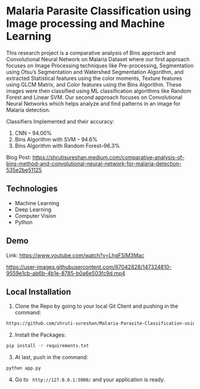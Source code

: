 # Malaria Parasite Classification using Image processing and Machine Learning

This research project is a comparative analysis of Bins approach and Convolutional Neural Network on Malaria Dataset where our first approach focuses on Image Processing techniques like Pre-processing, Segmentation using Otsu’s Segmentation and Watershed Segmentation Algorithm, and extracted Statistical features using the color moments, Texture features using GLCM Matrix, and Color features using the Bins Algorithm. These images were then classified using ML classification algorithms like Random Forest and Linear SVM. Our second approach focuses on Convolutional Neural Networks which helps analyze and find patterns in an image for Malaria detection.

Classifiers Implemented and their accuracy:
1. CNN – 94.00%
2. Bins Algorithm with SVM – 94.6%
3. Bins Algorithm with Random Forest–96.3%

Blog Post: https://shrutisureshan.medium.com/comparative-analysis-of-bins-method-and-convolutional-neural-network-for-malaria-detection-535e2be51125

## Technologies
- Machine Learning
- Deep Learning
- Computer Vision
- Python


## Demo

Link: https://www.youtube.com/watch?v=LhgFSlM3Mac


https://user-images.githubusercontent.com/67042828/147324810-9559e1cb-ab6b-4b1e-8785-b0a6e503fc9d.mp4

## Local Installation

1. Clone the Repo by going to your local Git Client and pushing in the command: 

```sh
https://github.com/shruti-sureshan/Malaria-Parasite-Classification-using-Image-Processing-and-Machine-Learning.git
```

2. Install the Packages: 
```sh
pip install -r requirements.txt
```

3. At last, push in the command:
```sh
python app.py
```

4. Go to ` http://127.0.0.1:5000/` and your application is ready.
